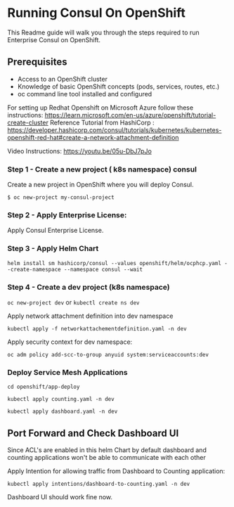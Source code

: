 # Running Consul On OpenShift

This Readme guide will walk you through the steps required to run Enterprise Consul on OpenShift.

## Prerequisites

- Access to an OpenShift cluster
- Knowledge of basic OpenShift concepts (pods, services, routes, etc.)
- oc command line tool installed and configured

For setting up Redhat Openshift on Microsoft Azure follow these instructions: <https://learn.microsoft.com/en-us/azure/openshift/tutorial-create-cluster>
Reference Tutorial from HashiCorp : <https://developer.hashicorp.com/consul/tutorials/kubernetes/kubernetes-openshift-red-hat#create-a-network-attachment-definition>

Video Instructions: <https://youtu.be/05u-DbJ7pJo>


### Step 1 - Create a new project ( k8s namespace) consul

Create a new project in OpenShift where you will deploy Consul.

`$ oc new-project my-consul-project`

### Step 2 - Apply Enterprise License:

Apply Consul Enterprise License.

### Step 3 - Apply Helm Chart

`helm install sm hashicorp/consul --values openshift/helm/ocphcp.yaml --create-namespace --namespace consul --wait`

### Step 4 - Create a dev project (k8s namespace)

`oc new-project dev`  or `kubectl create ns dev`

Apply network attachment definition  into dev namespace 

`kubectl apply -f networkattachementdefinition.yaml -n dev`

Apply security context for dev namespace:

`oc adm policy add-scc-to-group anyuid system:serviceaccounts:dev`


### Deploy Service Mesh Applications 

`cd openshift/app-deploy`

`kubectl apply counting.yaml -n dev`

`kubectl apply dashboard.yaml -n dev`

## Port Forward and Check Dashboard UI  

Since ACL's are enabled in this helm Chart by default dashboard and counting applications won't be able to communicate with each other

Apply Intention for allowing traffic from Dashboard to Counting application:


`kubectl apply intentions/dashboard-to-counting.yaml -n dev`

Dashboard UI should work fine now.